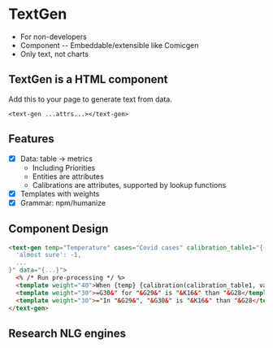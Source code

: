 # TextGen

- For non-developers
- Component -- Embeddable/extensible like Comicgen
- Only text, not charts

## TextGen is a HTML component

Add this to your page to generate text from data.

`<text-gen ...attrs...></text-gen>`

## Features

- [x] Data: table -> metrics
  - Including Priorities
  - Entities are attributes
  - Calibrations are attributes, supported by lookup functions
- [x] Templates with weights
- [x] Grammar: npm/humanize

## Component Design

```html
<text-gen temp="Temperature" cases="Covid cases" calibration_table1="{
  'almost sure': -1,
  ...
}" data="{...}">
  <% /* Run pre-processing */ %>
  <template weight="40">When {temp} {calibration(calibration_table1, value)} increases the chances of {cases} {H24} are {H25}</template>
  <template weight="30">=G30&" for "&G29&" is "&K16&" than "&G28</template>
  <template weight="30">="In "&G29&", "&G30&" is "&K16&" than "&G28</template>
</text-gen>
```

## Research NLG engines
